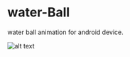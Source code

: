 # water-Ball
water ball animation for android device.

![alt text](https://raw.githubusercontent.com/username/projectname/branch/path/to/img.png)

